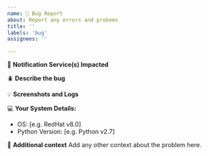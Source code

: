 ```yaml
---
name: 🐛 Bug Report
about: Report any errors and probems
title: ''
labels: 'bug'
assignees: ''

---
```


:mega: **Notification Service(s) Impacted**
<!-- Discord, Telegram, Pushbullet, etc  -->

:beetle: **Describe the bug**
<!-- A clear and concise description of the problem. -->

:bulb: **Screenshots and Logs**
<!-- If applicable, add screenshots or share logs help explain your problem. -->
<!-- be careful not to reveal anything personal in the logs such as a password or api key. -->

:computer: **Your System Details:**
 - OS: [e.g. RedHat v8.0]
 - Python Version: [e.g. Python v2.7]

:crystal_ball: **Additional context**
Add any other context about the problem here.
